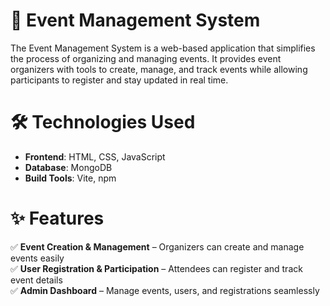 # 📌 Event Management System

The Event Management System is a web-based application that simplifies the process of organizing and managing events. It provides event organizers with tools to create, manage, and track events while allowing participants to register and stay updated in real time.

# 🛠 Technologies Used

- **Frontend**: HTML, CSS, JavaScript
- **Database**: MongoDB
- **Build Tools**: Vite, npm

# ✨ Features

✅ **Event Creation & Management** – Organizers can create and manage events easily  
✅ **User Registration & Participation** – Attendees can register and track event details  
✅ **Admin Dashboard** – Manage events, users, and registrations seamlessly  

